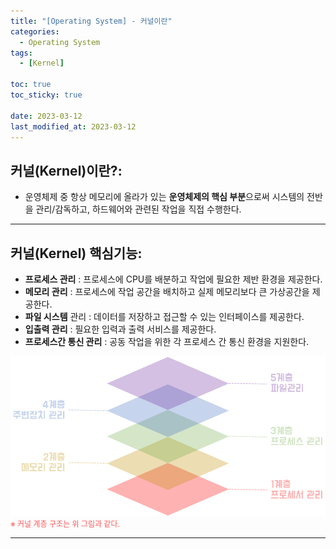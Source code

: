 ```yaml
---
title: "[Operating System] - 커널이란"
categories:
  - Operating System
tags:
  - [Kernel]

toc: true
toc_sticky: true

date: 2023-03-12
last_modified_at: 2023-03-12
---
```


## 커널(Kernel)이란?:
- 운영체제 중 항상 메모리에 올라가 있는 **운영체제의 핵심 부분**으로써 시스템의 전반을 관리/감독하고, 하드웨어와 관련된 작업을 직접 수행한다.

* * *

## 커널(Kernel) 핵심기능:
- **프로세스 관리** : 프로세스에 CPU를 배분하고 작업에 필요한 제반 환경을 제공한다.
- **메모리 관리** : 프로세스에 작업 공간을 배치하고 실제 메모리보다 큰 가상공간을 제공한다.
- **파일 시스템** 관리 : 데이터를 저장하고 접근할 수 있는 인터페이스를 제공한다.
- **입출력 관리** : 필요한 입력과 출력 서비스를 제공한다.
- **프로세스간 통신 관리** : 공동 작업을 위한 각 프로세스 간 통신 환경을 지원한다.

[![텍스트](/assets/images/Linux/%EC%BB%A4%EB%84%90%EB%AA%A8%EB%93%9C%20%EA%B3%84%EC%B8%B5%EA%B5%AC%EC%A1%B0.PNG)](/assets/images/Linux/%EC%BB%A4%EB%84%90%EB%AA%A8%EB%93%9C%20%EA%B3%84%EC%B8%B5%EA%B5%AC%EC%A1%B0.PNG)<br>
<span style="color:#FA5858; font-size:12px">※ 커널 계층 구조는 위 그림과 같다.</span>

* * *